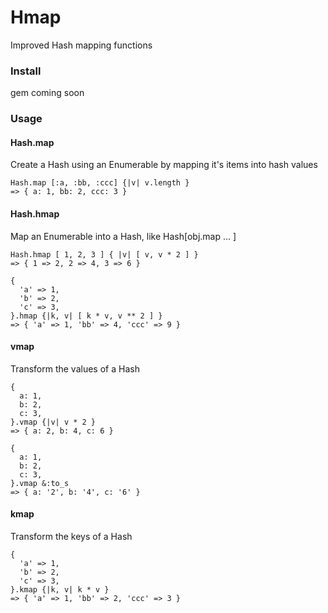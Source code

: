 Hmap
======

Improved Hash mapping functions

### Install
gem coming soon


### Usage
#### Hash.map
Create a Hash using an Enumerable by mapping it's items into hash values
```
Hash.map [:a, :bb, :ccc] {|v| v.length }
=> { a: 1, bb: 2, ccc: 3 }
```

#### Hash.hmap
Map an Enumerable into a Hash, like Hash[obj.map ... ]
```
Hash.hmap [ 1, 2, 3 ] { |v| [ v, v * 2 ] }
=> { 1 => 2, 2 => 4, 3 => 6 }

{
  'a' => 1,
  'b' => 2,
  'c' => 3,
}.hmap {|k, v| [ k * v, v ** 2 ] }
=> { 'a' => 1, 'bb' => 4, 'ccc' => 9 }
```

#### vmap
Transform the values of a Hash
```
{
  a: 1,
  b: 2,
  c: 3,
}.vmap {|v| v * 2 }
=> { a: 2, b: 4, c: 6 }

{
  a: 1,
  b: 2,
  c: 3,
}.vmap &:to_s
=> { a: '2', b: '4', c: '6' }
```

#### kmap
Transform the keys of a Hash
```
{
  'a' => 1,
  'b' => 2,
  'c' => 3,
}.kmap {|k, v| k * v }
=> { 'a' => 1, 'bb' => 2, 'ccc' => 3 }
```
